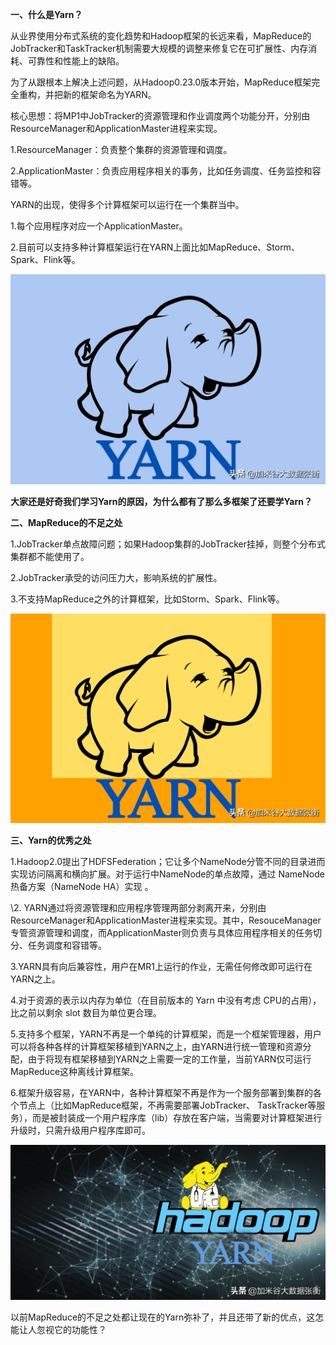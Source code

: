 **一、什么是Yarn？**

从业界使用分布式系统的变化趋势和Hadoop框架的长远来看，MapReduce的JobTracker和TaskTracker机制需要大规模的调整来修复它在可扩展性、内存消耗、可靠性和性能上的缺陷。

为了从跟根本上解决上述问题，从Hadoop0.23.0版本开始，MapReduce框架完全重构，并把新的框架命名为YARN。

核心思想：将MP1中JobTracker的资源管理和作业调度两个功能分开，分别由ResourceManager和ApplicationMaster进程来实现。

1.ResourceManager：负责整个集群的资源管理和调度。

2.ApplicationMaster：负责应用程序相关的事务，比如任务调度、任务监控和容错等。

YARN的出现，使得多个计算框架可以运行在一个集群当中。

1.每个应用程序对应一个ApplicationMaster。

2.目前可以支持多种计算框架运行在YARN上面比如MapReduce、Storm、Spark、Flink等。

![大数据开发-Yarn的工作原理](Yarn-总结.assets/c46dd11a69e9464fbe4a3fc775376bc2.png)



**大家还是好奇我们学习Yarn的原因，为什么都有了那么多框架了还要学Yarn？**

**二、MapReduce的不足之处**

1.JobTracker单点故障问题；如果Hadoop集群的JobTracker挂掉，则整个分布式集群都不能使用了。

2.JobTracker承受的访问压力大，影响系统的扩展性。

3.不支持MapReduce之外的计算框架，比如Storm、Spark、Flink等。

![大数据开发-Yarn的工作原理](Yarn-总结.assets/bec2342222e94e0084e8e70567a0d713.png)



**三、Yarn的优秀之处**

1.Hadoop2.0提出了HDFSFederation；它让多个NameNode分管不同的目录进而实现访问隔离和横向扩展。对于运行中NameNode的单点故障，通过 NameNode热备方案（NameNode HA）实现 。

\2. YARN通过将资源管理和应用程序管理两部分剥离开来，分别由ResourceManager和ApplicationMaster进程来实现。其中，ResouceManager专管资源管理和调度，而ApplicationMaster则负责与具体应用程序相关的任务切分、任务调度和容错等。

3.YARN具有向后兼容性，用户在MR1上运行的作业，无需任何修改即可运行在YARN之上。

4.对于资源的表示以内存为单位（在目前版本的 Yarn 中没有考虑 CPU的占用），比之前以剩余 slot 数目为单位更合理。

5.支持多个框架，YARN不再是一个单纯的计算框架，而是一个框架管理器，用户可以将各种各样的计算框架移植到YARN之上，由YARN进行统一管理和资源分配，由于将现有框架移植到YARN之上需要一定的工作量，当前YARN仅可运行MapReduce这种离线计算框架。

6.框架升级容易，在YARN中，各种计算框架不再是作为一个服务部署到集群的各个节点上（比如MapReduce框架，不再需要部署JobTracker、 TaskTracker等服务），而是被封装成一个用户程序库（lib）存放在客户端，当需要对计算框架进行升级时，只需升级用户程序库即可。

![大数据开发-Yarn的工作原理](Yarn-总结.assets/dde56e35287d4f0e92a6f5c55daab386.png)



以前MapReduce的不足之处都让现在的Yarn弥补了，并且还带了新的优点，这怎能让人忽视它的功能性？